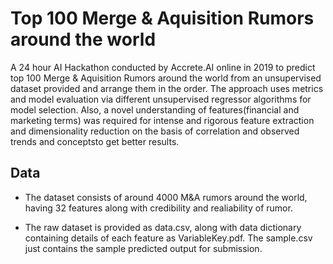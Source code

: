 # Top 100 Merge & Aquisition Rumors around the world

A 24 hour AI Hackathon conducted by Accrete.AI online in 2019 to predict top 100 Merge & Aquisition Rumors around the world from an unsupervised dataset provided and arrange them in the order. The approach uses metrics and model evaluation via different unsupervised regressor algorithms for model selection. Also, a novel understanding of features(financial and marketing terms) was required for intense and rigorous feature extraction and dimensionality reduction on the basis of correlation and observed trends and conceptsto get better results.

## Data 

- The dataset consists of around 4000 M&A rumors around the world, having 32 features along with credibility and realiability of rumor.

- The raw dataset is provided as data.csv, along with data dictionary containing details of each feature as VariableKey.pdf. The sample.csv just contains the sample predicted output for submission.

